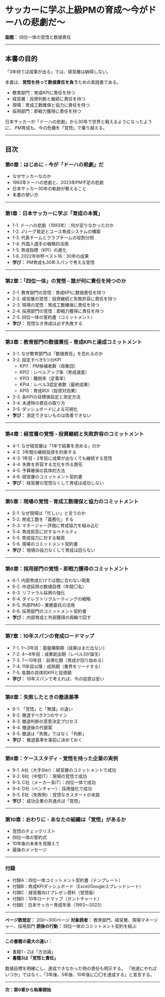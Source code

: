 # サッカーに学ぶ上級PMの育成～今がドーハの悲劇だ～

**副題：** 四位一体の覚悟と数値責任

---

## 本書の目的

「3年待てば成果が出る」では、経営層は納得しない。

本書は、**覚悟を持って数値責任を負う**ための実践書である。

- 教育部門：育成KPIに責任を持つ
- 経営層：投資判断と継続に責任を持つ
- 現場：育成工数確保と協力に責任を持つ
- 採用部門：即戦力獲得に責任を持つ

日本サッカーが「ドーハの悲劇」から30年で世界と戦えるようになったように、
PM育成も、今の危機を「覚悟」で乗り越える。

---

## 目次

### 第0章：はじめに - 今が「ドーハの悲劇」だ
- なぜサッカーなのか
- 1993年ドーハの悲劇と、2023年PM不足の悲劇
- 日本サッカー30年の軌跡が教えること
- 本書の使い方

---

### 第1章：日本サッカーに学ぶ「育成の本質」
- 1-1. ドーハの悲劇（1993年）：何が足りなかったのか
- 1-2. Jリーグ発足とユース育成システムの構築
- 1-3. 代表チームとクラブチームの役割分担
- 1-4. 外国人選手の戦略的活用
- 1-5. 育成指標（KPI）の進化
- 1-6. 2022年W杯ベスト16：30年の成果
- **学び：** PM育成も30年スパンで考える覚悟

---

### 第2章：「四位一体」の覚悟 - 誰が何に責任を持つのか
- 2-1. 教育部門の覚悟：育成KPIに数値責任を持つ
- 2-2. 経営層の覚悟：投資継続と失敗許容に責任を持つ
- 2-3. 現場の覚悟：育成工数確保に責任を持つ
- 2-4. 採用部門の覚悟：即戦力獲得に責任を持つ
- 2-5. 四位一体の誓約書（コミットメント）
- **学び：** 覚悟なき育成は必ず失敗する

---

### 第3章：教育部門の数値責任 - 育成KPIと達成コミットメント
- 3-1. なぜ教育部門は「数値責任」を恐れるのか
- 3-2. 設定すべき5つのKPI
  - KPI1：PM候補者数（母集団）
  - KPI2：レベルアップ率（育成速度）
  - KPI3：離脱率（定着率）
  - KPI4：レベル3認定者数（最終成果）
  - KPI5：育成ROI（投資対効果）
- 3-3. 各KPIの目標値設定と測定方法
- 3-4. 未達時の責任の取り方
- 3-5. ダッシュボードによる可視化
- **学び：** 測定できないものは改善できない

---

### 第4章：経営層の覚悟 - 投資継続と失敗許容のコミットメント
- 4-1. なぜ経営層は「1年で結果を求める」のか
- 4-2. 3年間の継続投資を約束する
- 4-3. 1年目・2年目に成果が出なくても継続する覚悟
- 4-4. 失敗を許容する文化を作る責任
- 4-5. 予算確保の具体的方法
- 4-6. 経営層のコミットメント契約書
- **学び：** 経営層の覚悟なくして育成は成功しない

---

### 第5章：現場の覚悟 - 育成工数確保と協力のコミットメント
- 5-1. なぜ現場は「忙しい」と言うのか
- 5-2. 育成工数を「義務化」する
- 5-3. マネージャー評価に育成協力を組み込む
- 5-4. 育成拒否に対するペナルティ
- 5-5. 育成協力に対する報奨
- 5-6. 現場のコミットメント契約書
- **学び：** 現場の協力なくして育成は回らない

---

### 第6章：採用部門の覚悟 - 即戦力獲得のコミットメント
- 6-1. 内部育成だけでは間に合わない現実
- 6-2. 中途採用の数値目標（年間〇名）
- 6-3. リファラル採用の強化
- 6-4. ダイレクトリクルーティングの戦略
- 6-5. 外部PMO・業務委託の活用
- 6-6. 採用部門のコミットメント契約書
- **学び：** 内部育成と外部獲得の両輪で回す

---

### 第7章：10年スパンの育成ロードマップ
- 7-1. 1〜3年目：基盤構築期（成果はまだ出ない）
- 7-2. 4〜6年目：成果創出期（レベル3が誕生）
- 7-3. 7〜10年目：自律化期（育成が回り始める）
- 7-4. 11年目以降：成熟期（業界をリードする）
- 7-5. 各期の具体的KPIと投資額
- **学び：** 10年スパンで考えれば、今の投資は安い

---

### 第8章：失敗したときの撤退基準
- 8-1. 「覚悟」と「無謀」の違い
- 8-2. 撤退すべき3つのサイン
- 8-3. 撤退判断の意思決定プロセス
- 8-4. 撤退後の代替案
- 8-5. 撤退は「失敗」ではなく「判断」
- **学び：** 撤退基準を事前に決めておく

---

### 第9章：ケーススタディ - 覚悟を持った企業の実例
- 9-1. A社（大手SIer）：経営層のコミットメントで成功
- 9-2. B社（中堅IT）：現場の覚悟で成功
- 9-3. C社（メーカー系IT）：四位一体で成功
- 9-4. D社（ベンチャー）：採用強化で成功
- 9-5. E社（失敗例）：覚悟なきスタートの末路
- **学び：** 成功企業の共通点は「覚悟」

---

### 第10章：おわりに - あなたの組織は「覚悟」があるか
- 覚悟のチェックリスト
- 四位一体の誓約式
- 10年後の未来を見据えて
- 最後のメッセージ

---

### 付録
- 付録A：四位一体コミットメント契約書（テンプレート）
- 付録B：育成KPIダッシュボード（Excel/Googleスプレッドシート）
- 付録C：経営層向けプレゼン資料（覚悟版）
- 付録D：10年ロードマップ（ガントチャート）
- 付録E：日本サッカー育成年表（1993〜2023）

---

**ページ数想定：** 200〜300ページ
**対象読者：** 教育部門、経営層、現場マネージャー、採用部門
**読後の行動：** 四位一体のコミットメント契約を結ぶ

---

**この書籍の最大の違い：**
- 書籍1・2は「方法論」
- **書籍3は「覚悟と責任」**

数値目標を明確にし、達成できなかった時の責任も明示する。
「地道にやればいつか」ではなく、「3年後、5年後、10年後に〇〇を達成する」と宣言する。

---

**次：第0章から執筆開始**
